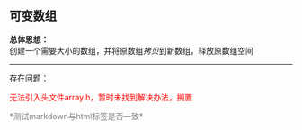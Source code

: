 ## 可变数组
**总体思想：**  
创建一个需要大小的数组，并将原数组*拷贝*到新数组，释放原数组空间

----------
存在问题：  
<p style="color:red">无法引入头文件array.h，暂时未找到解决办法，搁置</p>

<p style="color:gray">*测试markdown与html标签是否一致*</p>